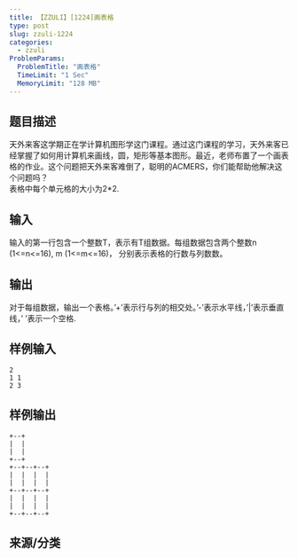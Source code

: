 ```yaml
---
title: 【ZZULI】[1224]画表格
type: post
slug: zzuli-1224
categories:
  - zzuli
ProblemParams:
  ProblemTitle: "画表格"
  TimeLimit: "1 Sec"
  MemoryLimit: "128 MB"
---
```


## 题目描述

天外来客这学期正在学计算机图形学这门课程。通过这门课程的学习，天外来客已经掌握了如何用计算机来画线，圆，矩形等基本图形。最近，老师布置了一个画表格的作业。这个问题把天外来客难倒了，聪明的ACMERS，你们能帮助他解决这个问题吗？  
表格中每个单元格的大小为2\*2.

## 输入

输入的第一行包含一个整数T，表示有T组数据。每组数据包含两个整数n (1<=n<=16), m (1<=m<=16)， 分别表示表格的行数与列数数。

## 输出

对于每组数据，输出一个表格。’+’表示行与列的相交处。’-’表示水平线，’|’表示垂直线，’ ’表示一个空格.

## 样例输入

```
2
1 1
2 3
```

## 样例输出

```
+--+
|  |
|  |
+--+
+--+--+--+
|  |  |  |
|  |  |  |
+--+--+--+
|  |  |  |
|  |  |  |
+--+--+--+
```

## 来源/分类

[](https://web.archive.org/web/http://acm.zzuli.edu.cn/problemset.php?search=)

